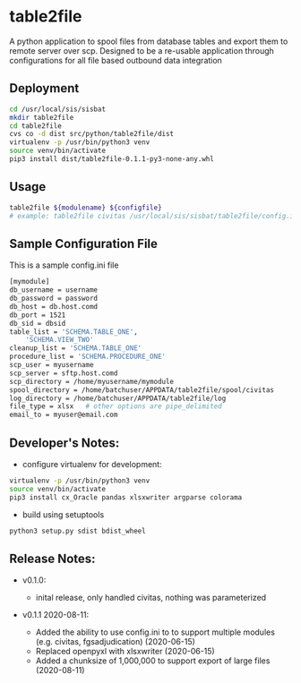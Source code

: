 # table2file
A python application to spool files from database tables and export them to remote server over scp. 
Designed to be a re-usable application through configurations for all file based outbound data integration


## Deployment

```bash
cd /usr/local/sis/sisbat
mkdir table2file
cd table2file
cvs co -d dist src/python/table2file/dist
virtualenv -p /usr/bin/python3 venv
source venv/bin/activate
pip3 install dist/table2file-0.1.1-py3-none-any.whl
```

## Usage

```bash
table2file ${modulename} ${configfile}
# example: table2file civitas /usr/local/sis/sisbat/table2file/config.ini
```

## Sample Configuration File

This is a sample config.ini file

```bash
[mymodule]
db_username = username
db_password = password
db_host = db.host.comd
db_port = 1521
db_sid = dbsid
table_list = 'SCHEMA.TABLE_ONE',
    'SCHEMA.VIEW_TWO'
cleanup_list = 'SCHEMA.TABLE_ONE'
procedure_list = 'SCHEMA.PROCEDURE_ONE'
scp_user = myusername
scp_server = sftp.host.comd
scp_directory = /home/myusername/mymodule
spool_directory = /home/batchuser/APPDATA/table2file/spool/civitas
log_directory = /home/batchuser/APPDATA/table2file/log
file_type = xlsx   # other options are pipe_delimited
email_to = myuser@email.com
```



## Developer's Notes: 

* configure virtualenv for development: 

```bash
virtualenv -p /usr/bin/python3 venv
source venv/bin/activate
pip3 install cx_Oracle pandas xlsxwriter argparse colorama
```

* build using setuptools

```bash
python3 setup.py sdist bdist_wheel
```

## Release Notes: 

* v0.1.0:
    - inital release, only handled civitas, nothing was parameterized

* v0.1.1 2020-08-11: 
	- Added the ability to use config.ini to to support multiple modules (e.g. civitas, fgsadjudication) (2020-06-15)
	- Replaced openpyxl with xlsxwriter (2020-06-15)
    - Added a chunksize of 1,000,000 to support export of large files (2020-08-11)
